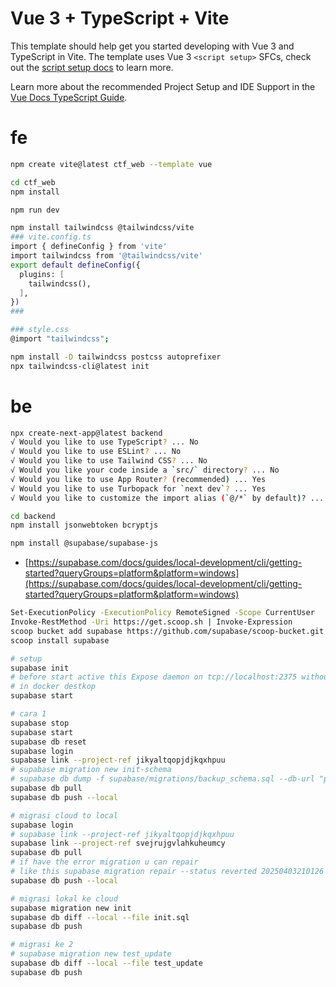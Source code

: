 # Vue 3 + TypeScript + Vite

This template should help get you started developing with Vue 3 and TypeScript in Vite. The template uses Vue 3 `<script setup>` SFCs, check out the [script setup docs](https://v3.vuejs.org/api/sfc-script-setup.html#sfc-script-setup) to learn more.

Learn more about the recommended Project Setup and IDE Support in the [Vue Docs TypeScript Guide](https://vuejs.org/guide/typescript/overview.html#project-setup).

# fe
```bash
npm create vite@latest ctf_web --template vue

cd ctf_web
npm install

npm run dev

npm install tailwindcss @tailwindcss/vite
### vite.config.ts
import { defineConfig } from 'vite'
import tailwindcss from '@tailwindcss/vite'
export default defineConfig({
  plugins: [
    tailwindcss(),
  ],
})
###

### style.css
@import "tailwindcss";

npm install -D tailwindcss postcss autoprefixer
npx tailwindcss-cli@latest init
```

# be
```bash
npx create-next-app@latest backend
√ Would you like to use TypeScript? ... No
√ Would you like to use ESLint? ... No
√ Would you like to use Tailwind CSS? ... No 
√ Would you like your code inside a `src/` directory? ... No 
√ Would you like to use App Router? (recommended) ... Yes
√ Would you like to use Turbopack for `next dev`? ... Yes
√ Would you like to customize the import alias (`@/*` by default)? ... No 

cd backend
npm install jsonwebtoken bcryptjs

npm install @supabase/supabase-js
```

- [https://supabase.com/docs/guides/local-development/cli/getting-started?queryGroups=platform&platform=windows](https://supabase.com/docs/guides/local-development/cli/getting-started?queryGroups=platform&platform=windows)
```bash
Set-ExecutionPolicy -ExecutionPolicy RemoteSigned -Scope CurrentUser
Invoke-RestMethod -Uri https://get.scoop.sh | Invoke-Expression
scoop bucket add supabase https://github.com/supabase/scoop-bucket.git
scoop install supabase

# setup
supabase init
# before start active this Expose daemon on tcp://localhost:2375 without TLS
# in docker destkop
supabase start

# cara 1
supabase stop
supabase start
supabase db reset
supabase login
supabase link --project-ref jikyaltqopjdjkqxhpuu
# supabase migration new init-schema
# supabase db dump -f supabase/migrations/backup_schema.sql --db-url "postgresql://postgres:[PASSWORD]@db.jikyaltqopjdjkqxhpuu.supabase.co:5432/postgres"
supabase db pull
supabase db push --local

# migrasi cloud to local
supabase login
# supabase link --project-ref jikyaltqopjdjkqxhpuu
supabase link --project-ref svejrujgvlahkuheumcy
supabase db pull
# if have the error migration u can repair
# like this supabase migration repair --status reverted 20250403210126
supabase db push --local

# migrasi lokal ke cloud
supabase migration new init
supabase db diff --local --file init.sql
supabase db push

# migrasi ke 2
# supabase migration new test_update
supabase db diff --local --file test_update
supabase db push
```